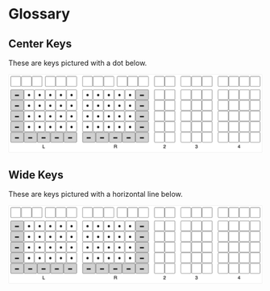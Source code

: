 # Glossary

## Center Keys

These are keys pictured with a dot below.

![](images/modules.png)

## Wide Keys

These are keys pictured with a horizontal line below.

![](images/modules.png)
